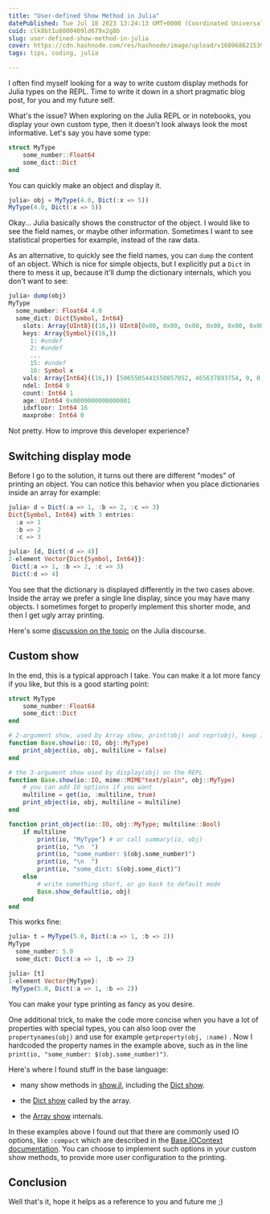```yaml
---
title: "User-defined Show Method in Julia"
datePublished: Tue Jul 18 2023 13:24:13 GMT+0000 (Coordinated Universal Time)
cuid: clk8bt1u8000409ld679x2g8b
slug: user-defined-show-method-in-julia
cover: https://cdn.hashnode.com/res/hashnode/image/upload/v1689686215391/469dd124-564a-4ccf-a118-c1c9f885f6b6.png
tags: tips, coding, julia

---
```


I often find myself looking for a way to write custom display methods for Julia types on the REPL. Time to write it down in a short pragmatic blog post, for you and my future self.

What's the issue? When exploring on the Julia REPL or in notebooks, you display your own custom type, then it doesn't look always look the most informative. Let's say you have some type:

```julia
struct MyType
    some_number::Float64
    some_dict::Dict
end
```

You can quickly make an object and display it.

```julia
julia> obj = MyType(4.0, Dict(:x => 5))
MyType(4.0, Dict(:x => 5))
```

Okay... Julia basically shows the constructor of the object. I would like to see the field names, or maybe other information. Sometimes I want to see statistical properties for example, instead of the raw data.

As an alternative, to quickly see the field names, you can `dump` the content of an object. Which is nice for simple objects, but I explicitly put a `Dict` in there to mess it up, because it'll dump the dictionary internals, which you don't want to see:

```julia
julia> dump(obj)
MyType
  some_number: Float64 4.0
  some_dict: Dict{Symbol, Int64}
    slots: Array{UInt8}((16,)) UInt8[0x00, 0x00, 0x00, 0x00, 0x00, 0x00, 0x00, 0x00, 0x00, 0x00, 0x00, 0x00, 0x00, 0x00, 0x00, 0x82]
    keys: Array{Symbol}((16,))
      1: #undef
      2: #undef
      ...
      15: #undef
      16: Symbol x
    vals: Array{Int64}((16,)) [5065505441550857052, 465637893754, 0, 0, 0, 0, 0, 0, 0, 0, 0, 0, 0, 0, 0, 5]
    ndel: Int64 0
    count: Int64 1
    age: UInt64 0x0000000000000001
    idxfloor: Int64 16
    maxprobe: Int64 0
```

Not pretty. How to improve this developer experience?

## Switching display mode

Before I go to the solution, it turns out there are different "modes" of printing an object. You can notice this behavior when you place dictionaries inside an array for example:

```julia
julia> d = Dict(:a => 1, :b => 2, :c => 3)
Dict{Symbol, Int64} with 3 entries:
  :a => 1
  :b => 2
  :c => 3

julia> [d, Dict(:d => 4)]
2-element Vector{Dict{Symbol, Int64}}:
 Dict(:a => 1, :b => 2, :c => 3)
 Dict(:d => 4)
```

You see that the dictionary is displayed differently in the two cases above. Inside the array we prefer a single line display, since you may have many objects. I sometimes forget to properly implement this shorter mode, and then I get ugly array printing.

Here's some [discussion on the topic](https://discourse.julialang.org/t/show-and-showcompact-on-custom-types/8493) on the Julia discourse.

## Custom show

In the end, this is a typical approach I take. You can make it a lot more fancy if you like, but this is a good starting point:

```julia
struct MyType
    some_number::Float64
    some_dict::Dict
end

# 2-argument show, used by Array show, print(obj) and repr(obj), keep it short
function Base.show(io::IO, obj::MyType)
    print_object(io, obj, multiline = false)
end

# the 3-argument show used by display(obj) on the REPL
function Base.show(io::IO, mime::MIME"text/plain", obj::MyType)
    # you can add IO options if you want
    multiline = get(io, :multiline, true)
    print_object(io, obj, multiline = multiline)
end

function print_object(io::IO, obj::MyType; multiline::Bool)
    if multiline
        print(io, "MyType") # or call summary(io, obj)
        print(io, "\n  ")
        print(io, "some_number: $(obj.some_number)")
        print(io, "\n  ")
        print(io, "some_dict: $(obj.some_dict)")
    else
        # write something short, or go back to default mode
        Base.show_default(io, obj)
    end
end
```

This works fine:

```julia
julia> t = MyType(5.0, Dict(:a => 1, :b => 2))
MyType
  some_number: 5.0
  some_dict: Dict(:a => 1, :b => 2)

julia> [t]
1-element Vector{MyType}:
 MyType(5.0, Dict(:a => 1, :b => 2))
```

You can make your type printing as fancy as you desire.

One additional trick, to make the code more concise when you have a lot of properties with special types, you can also loop over the `propertynames(obj)` and use for example `getproperty(obj, :name)` . Now I hardcoded the property names in the example above, such as in the line `print(io, "some_number: $(obj.some_number)")`.

Here's where I found stuff in the base language:

* many show methods in [show.jl](https://github.com/JuliaLang/julia/blob/master/base/show.jl), including the [Dict show](https://github.com/JuliaLang/julia/blob/master/base/show.jl#L147).
    
* the [Dict show](https://github.com/JuliaLang/julia/blob/master/base/dict.jl#L3) called by the array.
    
* the [Array show](https://github.com/JuliaLang/julia/blob/master/base/arrayshow.jl) internals.
    

In these examples above I found out that there are commonly used IO options, like `:compact` which are described in the [Base.IOContext documentation](https://docs.julialang.org/en/v1/base/io-network/#Base.IOContext-Tuple%7BIO,%20Pair%7D). You can choose to implement such options in your custom show methods, to provide more user configuration to the printing.

## Conclusion

Well that's it, hope it helps as a reference to you and future me ;)